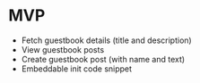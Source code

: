 # MVP

- Fetch guestbook details (title and description)
- View guestbook posts
- Create guestbook post (with name and text)
- Embeddable init code snippet
